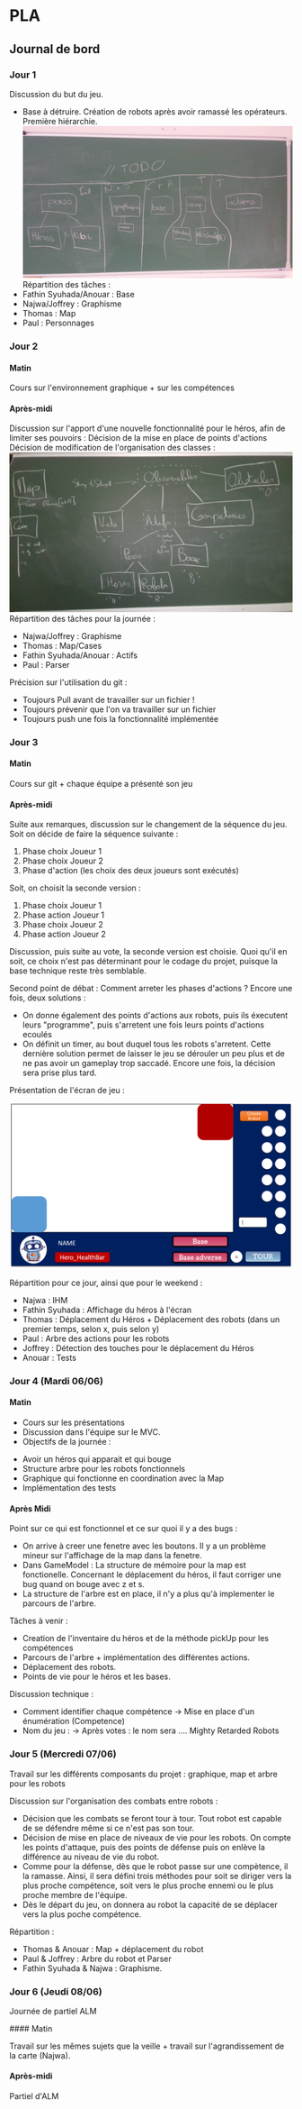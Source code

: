 # PLA
## Journal de bord

### Jour 1

Discussion du but du jeu.<return>
  * Base à détruire. Création de robots après avoir ramassé les opérateurs.<return>
Première hiérarchie.
![Architecture version 1](/md/archiv1.jpg)<return>
Répartition des tâches :
* Fathin Syuhada/Anouar : Base
* Najwa/Joffrey : Graphisme
* Thomas : Map
* Paul : Personnages

### Jour 2

#### Matin

Cours sur l'environnement graphique + sur les compétences

#### Après-midi

Discussion sur l'apport d'une nouvelle fonctionnalité pour le héros, afin de limiter ses pouvoirs : Décision de la mise en place de points d'actions <return>
Décision de modification de l'organisation des classes : <return>
![Architecture version 2](/md/archiv2.jpg)<return>
Répartition des tâches pour la journée :
* Najwa/Joffrey : Graphisme
* Thomas : Map/Cases
* Fathin Syuhada/Anouar : Actifs
* Paul : Parser

Précision sur l'utilisation du git : <return>
* Toujours Pull avant de travailler sur un fichier ! <return>
* Toujours prévenir que l'on va travailler sur un fichier <return>
* Toujours push une fois la fonctionnalité implémentée <return>

### Jour 3

#### Matin

Cours sur git + chaque équipe a présenté son jeu

#### Après-midi

Suite aux remarques, discussion sur le changement de la séquence du jeu. Soit on décide de faire la séquence suivante :
1. Phase choix Joueur 1
2. Phase choix Joueur 2
3. Phase d'action (les choix des deux joueurs sont exécutés)

Soit, on choisit la seconde version :

1. Phase choix Joueur 1
2. Phase action Joueur 1
3. Phase choix Joueur 2
4. Phase action Joueur 2

Discussion, puis suite au vote, la seconde version est choisie. Quoi qu'il en soit, ce choix n'est pas déterminant pour le codage du projet, puisque la base technique reste très semblable.

Second point de débat : Comment arreter les phases d'actions ? Encore une fois, deux solutions : <return>
* On donne également des points d'actions aux robots, puis ils éxecutent leurs "programme", puis s'arretent une fois leurs points d'actions ecoulés
* On définit un timer, au bout duquel tous les robots s'arretent. Cette dernière solution permet de laisser le jeu se dérouler un peu plus et de ne pas avoir un gameplay trop saccadé. Encore une fois, la décision sera prise plus tard.

Présentation de l'écran de jeu :

![Ecran de jeu ](/md/ecran.png)

Répartition pour ce jour, ainsi que pour le weekend : <return>
* Najwa : IHM
* Fathin Syuhada : Affichage du héros à l'écran
* Thomas : Déplacement du Héros + Déplacement des robots (dans un premier temps, selon x, puis selon y)
* Paul : Arbre des actions pour les robots
* Joffrey : Détection des touches pour le déplacement du Héros
* Anouar : Tests

### Jour 4 (Mardi 06/06)

#### Matin

- Cours sur les présentations
- Discussion dans l'équipe sur le MVC.
- Objectifs de la journée :
* Avoir un héros qui apparait et qui bouge
* Structure arbre pour les robots fonctionnels
* Graphique qui fonctionne en coordination avec la Map
* Implémentation des tests

#### Après Midi

Point sur ce qui est fonctionnel et ce sur quoi il y a des bugs :
* On arrive à creer une fenetre avec les boutons. Il y a un problème mineur sur l'affichage de la map dans la fenetre.
* Dans GameModel : La structure de mémoire pour la map est fonctionelle. Concernant le déplacement du héros, il faut corriger une bug quand on bouge avec z et s.
* La structure de l'arbre est en place, il n'y a plus qu'à implementer le parcours de l'arbre.

Tâches à venir :
* Creation de l'inventaire du héros et de la méthode pickUp pour les compétences
* Parcours de l'arbre + implémentation des différentes actions.
* Déplacement des robots.
* Points de vie pour le héros et les bases.

Discussion technique :
- Comment identifier chaque compétence
  -> Mise en place d'un énumération (Competence)
- Nom du jeu :
  -> Après votes : le nom sera .... Mighty Retarded Robots

### Jour 5 (Mercredi 07/06)

Travail sur les différents composants du projet : graphique, map et arbre pour les robots

Discussion sur l'organisation des combats entre robots :
* Décision que les combats se feront tour à tour. Tout robot est capable de se défendre même si ce n'est pas son tour.
* Décision de mise en place de niveaux de vie pour les robots. On compte les points d'attaque, puis des points de défense puis on enlève la différence au niveau de vie du robot.
* Comme pour la défense, dès que le robot passe sur une compètence, il la ramasse. Ainsi, il sera défini trois méthodes pour soit se diriger vers la plus proche compétence, soit  vers le plus proche ennemi ou le plus proche membre de l'équipe.
* Dès le départ du jeu, on donnera au robot la capacité de se déplacer vers la plus poche compétence.

Répartition :

* Thomas & Anouar : Map + déplacement du robot
* Paul & Joffrey : Arbre du robot et Parser
* Fathin Syuhada & Najwa : Graphisme.

### Jour 6 (Jeudi 08/06)

Journée de partiel ALM

#### Matin

Travail sur les mêmes sujets que la veille + travail sur l'agrandissement de la carte (Najwa).

#### Après-midi

Partiel d'ALM
